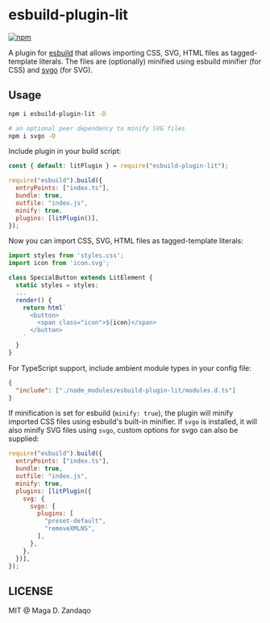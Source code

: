 # esbuild-plugin-lit

[![npm](https://img.shields.io/npm/v/esbuild-plugin-lit.svg?style=flat-square)](https://www.npmjs.com/package/esbuild-plugin-lit)

A plugin for [esbuild](https://esbuild.github.io/) that allows importing CSS,
SVG, HTML files as tagged-template literals. The files are (optionally) minified
using esbuild minifier (for CSS) and [svgo](https://github.com/svg/svgo) (for
SVG).

## Usage

```bash
npm i esbuild-plugin-lit -D

# an optional peer dependency to minify SVG files
npm i svgo -D
```

Include plugin in your build script:

```js
const { default: litPlugin } = require("esbuild-plugin-lit");

require("esbuild").build({
  entryPoints: ["index.ts"],
  bundle: true,
  outfile: "index.js",
  minify: true,
  plugins: [litPlugin()],
});
```

Now you can import CSS, SVG, HTML files as tagged-template literals:

```typescript
import styles from 'styles.css';
import icon from 'icon.svg';

class SpecialButton extends LitElement {
  static styles = styles;
  ...
  render() {
    return html`
      <button>
        <span class="icon">${icon}</span>
      </button>
    `
  }
}
```

For TypeScript support, include ambient module types in your config file:

```json
{
  "include": ["./node_modules/esbuild-plugin-lit/modules.d.ts"]
}
```

If minification is set for esbuild (`minify: true`), the plugin will minify
imported CSS files using esbuild's built-in minifier. If `svgo` is installed, it
will also minify SVG files using `svgo`, custom options for svgo can also be
supplied:

```js
require("esbuild").build({
  entryPoints: ["index.ts"],
  bundle: true,
  outfile: "index.js",
  minify: true,
  plugins: [litPlugin({
    svg: {
      svgo: {
        plugins: [
          "preset-default",
          "removeXMLNS",
        ],
      },
    },
  })],
});
```

## LICENSE

MIT @ Maga D. Zandaqo
